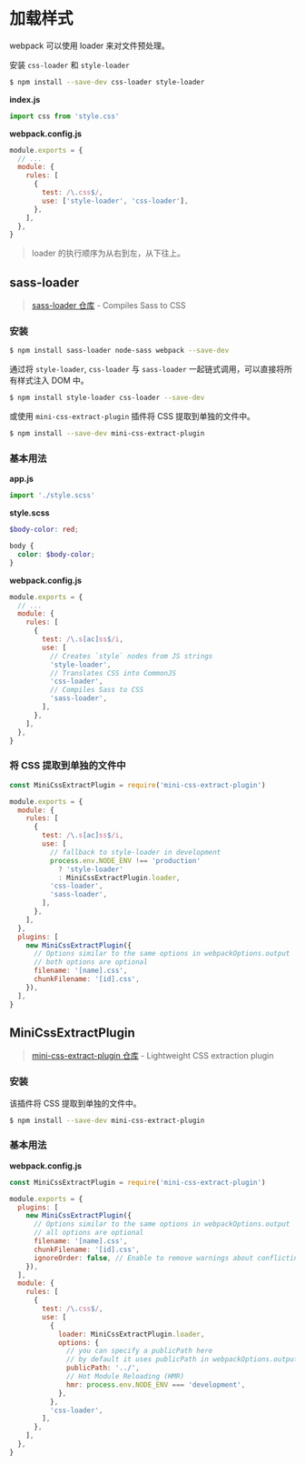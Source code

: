 # 加载样式

webpack 可以使用 loader 来对文件预处理。

安装 `css-loader` 和 `style-loader`

```sh
$ npm install --save-dev css-loader style-loader
```

**index.js**

```js
import css from 'style.css'
```

**webpack.config.js**

```js
module.exports = {
  // ...
  module: {
    rules: [
      {
        test: /\.css$/,
        use: ['style-loader', 'css-loader'],
      },
    ],
  },
}
```

> loader 的执行顺序为从右到左，从下往上。

## sass-loader

> [sass-loader 仓库](https://github.com/webpack-contrib/sass-loader) - Compiles Sass to CSS

### 安装

```sh
$ npm install sass-loader node-sass webpack --save-dev
```

通过将 `style-loader`, `css-loader` 与 `sass-loader` 一起链式调用，可以直接将所有样式注入 DOM 中。

```sh
$ npm install style-loader css-loader --save-dev
```

或使用 `mini-css-extract-plugin` 插件将 CSS 提取到单独的文件中。

```sh
$ npm install --save-dev mini-css-extract-plugin
```

### 基本用法

**app.js**

```js
import './style.scss'
```

**style.scss**

```scss
$body-color: red;

body {
  color: $body-color;
}
```

**webpack.config.js**

```js
module.exports = {
  // ...
  module: {
    rules: [
      {
        test: /\.s[ac]ss$/i,
        use: [
          // Creates `style` nodes from JS strings
          'style-loader',
          // Translates CSS into CommonJS
          'css-loader',
          // Compiles Sass to CSS
          'sass-loader',
        ],
      },
    ],
  },
}
```

### 将 CSS 提取到单独的文件中

```js
const MiniCssExtractPlugin = require('mini-css-extract-plugin')

module.exports = {
  module: {
    rules: [
      {
        test: /\.s[ac]ss$/i,
        use: [
          // fallback to style-loader in development
          process.env.NODE_ENV !== 'production'
            ? 'style-loader'
            : MiniCssExtractPlugin.loader,
          'css-loader',
          'sass-loader',
        ],
      },
    ],
  },
  plugins: [
    new MiniCssExtractPlugin({
      // Options similar to the same options in webpackOptions.output
      // both options are optional
      filename: '[name].css',
      chunkFilename: '[id].css',
    }),
  ],
}
```

## MiniCssExtractPlugin

> [mini-css-extract-plugin 仓库](https://github.com/webpack-contrib/mini-css-extract-plugin) - Lightweight CSS extraction plugin

### 安装

该插件将 CSS 提取到单独的文件中。

```sh
$ npm install --save-dev mini-css-extract-plugin
```

### 基本用法

**webpack.config.js**

```js
const MiniCssExtractPlugin = require('mini-css-extract-plugin')

module.exports = {
  plugins: [
    new MiniCssExtractPlugin({
      // Options similar to the same options in webpackOptions.output
      // all options are optional
      filename: '[name].css',
      chunkFilename: '[id].css',
      ignoreOrder: false, // Enable to remove warnings about conflicting order
    }),
  ],
  module: {
    rules: [
      {
        test: /\.css$/,
        use: [
          {
            loader: MiniCssExtractPlugin.loader,
            options: {
              // you can specify a publicPath here
              // by default it uses publicPath in webpackOptions.output
              publicPath: '../',
              // Hot Module Reloading (HMR)
              hmr: process.env.NODE_ENV === 'development',
            },
          },
          'css-loader',
        ],
      },
    ],
  },
}
```
